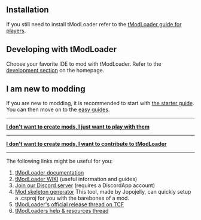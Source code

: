 ## Installation
If you still need to install tModLoader refer to the [tModLoader guide for players](tModLoader-guide-for-players).

## Developing with tModLoader
Choose your favorite IDE to mod with tModLoader. Refer to the [development section](home#development) on the homepage.

## I am new to modding
If you are new to modding, it is recommended to start with [the starter guide](Basic-tModLoader-Modding-Guide). You can then move on to the [easy guides](home#easy-guides).
___

**[I don't want to create mods, I just want to play with them](tModLoader-guide-for-players)**

___

**[I don't want to create mods, I want to contribute to tModLoader](tModLoader-guide-for-contributors)**

___

The following links might be useful for you:
1. [tModLoader documentation](http://tmodloader.github.io/tModLoader/html/annotated.html)
2. [tModLoader WIKI](https://github.com/tModLoader/tModLoader/wiki) (useful information and guides)
3. [Join our Discord server](https://discord.me/tmodloader) (requires a DiscordApp account)
4. [Mod skeleton generator](http://javid.ddns.net/tModLoader/generator/ModSkeletonGenerator.html)
 This tool, made by Jopojelly, can quickly setup a .csproj for you with the barebones of a mod.
5. [tModLoader's official release thread on TCF](http://forums.terraria.org/index.php?threads/.23726/)
6. [tModLoaders help & resources thread](http://forums.terraria.org/index.php?threads/tmodloader-code-examples-handy-code-snippets.28901)